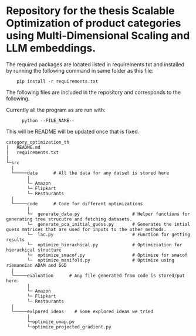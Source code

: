 # Repository for the thesis Scalable Optimization of product categories using Multi-Dimensional Scaling and LLM embeddings.

The required packages are located listed in requirements.txt and installed by running the following command in same folder as this file:
```
    pip install -r requirements.txt
```

The following files are included in the repository and corresponds to the following.

Currently all the program as are run with:

```
      python --FILE_NAME--
```

This will be README will be updated once that is fixed.


```
category_optimization_th
|   README.md
|   requirements.txt
|
└─src
  |     
  └─────data      # All the data for any datset is stored here
        |
        └─ Amazon                   
        └─ Flipkart
        └─ Restaurants
  |     
  └─────code      # Code for different optimizations
        |
        └─  generate_data.py                    # Helper functions for generating tree strucutre and fetching datasets.
        └─  generate_pca_initial_guess.py       # Generates the intial guess matrices that are used for inputs to the other methods. 
        └─  lac.py                              # Function for getting results               
        └─  optimize_hierachical.py             # Optimiziation for hierachical structure
        └─  optimize_smacof.py                  # Optimize for smacof
        └─  optimize_manifold.py                # Optimize using riemannian ADAM and SGD
  |     
  └─────evaluation      # Any file generated from code is stored/put here.
        |
        └─ Amazon           
        └─ Flipkart
        └─ Restaurants
  |
  └─────exlpored_ideas    # Some explored ideas we tried
        |
        └─optimize_umap.py
        └─optimize_projected_gradient.py            
```